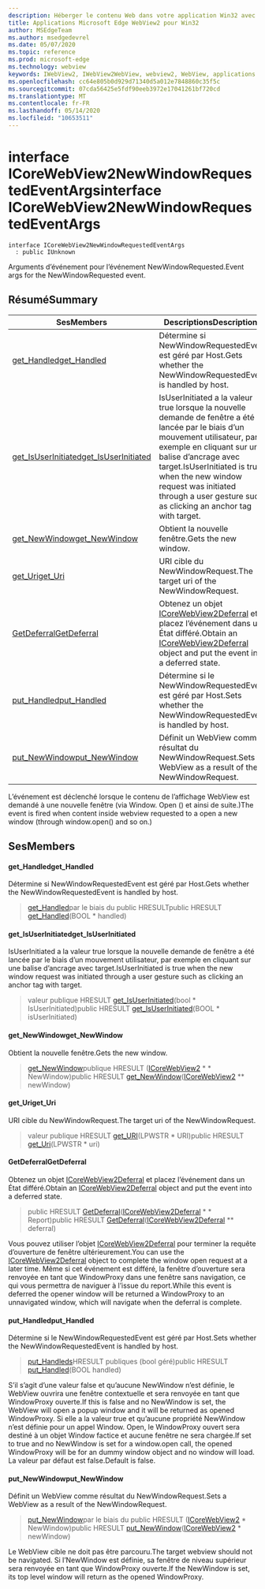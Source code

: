 ```yaml
---
description: Héberger le contenu Web dans votre application Win32 avec le contrôle Microsoft Edge WebView2
title: Applications Microsoft Edge WebView2 pour Win32
author: MSEdgeTeam
ms.author: msedgedevrel
ms.date: 05/07/2020
ms.topic: reference
ms.prod: microsoft-edge
ms.technology: webview
keywords: IWebView2, IWebView2WebView, webview2, WebView, applications Win32, Win32, Edge, ICoreWebView2, ICoreWebView2Controller, contrôle de navigateur, html Edge
ms.openlocfilehash: cc64e805b0d929d71340d5a012e7848860c35f5c
ms.sourcegitcommit: 07cda56425e5fdf90eeb3972e17041261bf720cd
ms.translationtype: MT
ms.contentlocale: fr-FR
ms.lasthandoff: 05/14/2020
ms.locfileid: "10653511"
---
```

# <span data-ttu-id="c9ad8-104">interface ICoreWebView2NewWindowRequestedEventArgs</span><span class="sxs-lookup"><span data-stu-id="c9ad8-104">interface ICoreWebView2NewWindowRequestedEventArgs</span></span> 

```
interface ICoreWebView2NewWindowRequestedEventArgs
  : public IUnknown
```

<span data-ttu-id="c9ad8-105">Arguments d’événement pour l’événement NewWindowRequested.</span><span class="sxs-lookup"><span data-stu-id="c9ad8-105">Event args for the NewWindowRequested event.</span></span>

## <span data-ttu-id="c9ad8-106">Résumé</span><span class="sxs-lookup"><span data-stu-id="c9ad8-106">Summary</span></span>

 <span data-ttu-id="c9ad8-107">Ses</span><span class="sxs-lookup"><span data-stu-id="c9ad8-107">Members</span></span>                        | <span data-ttu-id="c9ad8-108">Descriptions</span><span class="sxs-lookup"><span data-stu-id="c9ad8-108">Descriptions</span></span>
--------------------------------|---------------------------------------------
[<span data-ttu-id="c9ad8-109">get_Handled</span><span class="sxs-lookup"><span data-stu-id="c9ad8-109">get_Handled</span></span>](#get_handled) | <span data-ttu-id="c9ad8-110">Détermine si NewWindowRequestedEvent est géré par Host.</span><span class="sxs-lookup"><span data-stu-id="c9ad8-110">Gets whether the NewWindowRequestedEvent is handled by host.</span></span>
[<span data-ttu-id="c9ad8-111">get_IsUserInitiated</span><span class="sxs-lookup"><span data-stu-id="c9ad8-111">get_IsUserInitiated</span></span>](#get_isuserinitiated) | <span data-ttu-id="c9ad8-112">IsUserInitiated a la valeur true lorsque la nouvelle demande de fenêtre a été lancée par le biais d’un mouvement utilisateur, par exemple en cliquant sur une balise d’ancrage avec target.</span><span class="sxs-lookup"><span data-stu-id="c9ad8-112">IsUserInitiated is true when the new window request was initiated through a user gesture such as clicking an anchor tag with target.</span></span>
[<span data-ttu-id="c9ad8-113">get_NewWindow</span><span class="sxs-lookup"><span data-stu-id="c9ad8-113">get_NewWindow</span></span>](#get_newwindow) | <span data-ttu-id="c9ad8-114">Obtient la nouvelle fenêtre.</span><span class="sxs-lookup"><span data-stu-id="c9ad8-114">Gets the new window.</span></span>
[<span data-ttu-id="c9ad8-115">get_Uri</span><span class="sxs-lookup"><span data-stu-id="c9ad8-115">get_Uri</span></span>](#get_uri) | <span data-ttu-id="c9ad8-116">URI cible du NewWindowRequest.</span><span class="sxs-lookup"><span data-stu-id="c9ad8-116">The target uri of the NewWindowRequest.</span></span>
[<span data-ttu-id="c9ad8-117">GetDeferral</span><span class="sxs-lookup"><span data-stu-id="c9ad8-117">GetDeferral</span></span>](#getdeferral) | <span data-ttu-id="c9ad8-118">Obtenez un objet [ICoreWebView2Deferral](icorewebview2deferral.md) et placez l’événement dans un État différé.</span><span class="sxs-lookup"><span data-stu-id="c9ad8-118">Obtain an [ICoreWebView2Deferral](icorewebview2deferral.md) object and put the event into a deferred state.</span></span>
[<span data-ttu-id="c9ad8-119">put_Handled</span><span class="sxs-lookup"><span data-stu-id="c9ad8-119">put_Handled</span></span>](#put_handled) | <span data-ttu-id="c9ad8-120">Détermine si le NewWindowRequestedEvent est géré par Host.</span><span class="sxs-lookup"><span data-stu-id="c9ad8-120">Sets whether the NewWindowRequestedEvent is handled by host.</span></span>
[<span data-ttu-id="c9ad8-121">put_NewWindow</span><span class="sxs-lookup"><span data-stu-id="c9ad8-121">put_NewWindow</span></span>](#put_newwindow) | <span data-ttu-id="c9ad8-122">Définit un WebView comme résultat du NewWindowRequest.</span><span class="sxs-lookup"><span data-stu-id="c9ad8-122">Sets a WebView as a result of the NewWindowRequest.</span></span>

<span data-ttu-id="c9ad8-123">L’événement est déclenché lorsque le contenu de l’affichage WebView est demandé à une nouvelle fenêtre (via Window. Open () et ainsi de suite.)</span><span class="sxs-lookup"><span data-stu-id="c9ad8-123">The event is fired when content inside webview requested to a open a new window (through window.open() and so on.)</span></span>

## <span data-ttu-id="c9ad8-124">Ses</span><span class="sxs-lookup"><span data-stu-id="c9ad8-124">Members</span></span>

#### <span data-ttu-id="c9ad8-125">get_Handled</span><span class="sxs-lookup"><span data-stu-id="c9ad8-125">get_Handled</span></span> 

<span data-ttu-id="c9ad8-126">Détermine si NewWindowRequestedEvent est géré par Host.</span><span class="sxs-lookup"><span data-stu-id="c9ad8-126">Gets whether the NewWindowRequestedEvent is handled by host.</span></span>

> <span data-ttu-id="c9ad8-127">[get_Handled](#get_handled)par le biais du public HRESULT</span><span class="sxs-lookup"><span data-stu-id="c9ad8-127">public HRESULT [get_Handled](#get_handled)(BOOL \* handled)</span></span>

#### <span data-ttu-id="c9ad8-128">get_IsUserInitiated</span><span class="sxs-lookup"><span data-stu-id="c9ad8-128">get_IsUserInitiated</span></span> 

<span data-ttu-id="c9ad8-129">IsUserInitiated a la valeur true lorsque la nouvelle demande de fenêtre a été lancée par le biais d’un mouvement utilisateur, par exemple en cliquant sur une balise d’ancrage avec target.</span><span class="sxs-lookup"><span data-stu-id="c9ad8-129">IsUserInitiated is true when the new window request was initiated through a user gesture such as clicking an anchor tag with target.</span></span>

> <span data-ttu-id="c9ad8-130">valeur publique HRESULT [get_IsUserInitiated](#get_isuserinitiated)(bool \* IsUserInitiated)</span><span class="sxs-lookup"><span data-stu-id="c9ad8-130">public HRESULT [get_IsUserInitiated](#get_isuserinitiated)(BOOL \* isUserInitiated)</span></span>

#### <span data-ttu-id="c9ad8-131">get_NewWindow</span><span class="sxs-lookup"><span data-stu-id="c9ad8-131">get_NewWindow</span></span> 

<span data-ttu-id="c9ad8-132">Obtient la nouvelle fenêtre.</span><span class="sxs-lookup"><span data-stu-id="c9ad8-132">Gets the new window.</span></span>

> <span data-ttu-id="c9ad8-133">[get_NewWindow](#get_newwindow)publique HRESULT ([ICoreWebView2](icorewebview2.md) \* \* NewWindow)</span><span class="sxs-lookup"><span data-stu-id="c9ad8-133">public HRESULT [get_NewWindow](#get_newwindow)([ICoreWebView2](icorewebview2.md) \*\* newWindow)</span></span>

#### <span data-ttu-id="c9ad8-134">get_Uri</span><span class="sxs-lookup"><span data-stu-id="c9ad8-134">get_Uri</span></span> 

<span data-ttu-id="c9ad8-135">URI cible du NewWindowRequest.</span><span class="sxs-lookup"><span data-stu-id="c9ad8-135">The target uri of the NewWindowRequest.</span></span>

> <span data-ttu-id="c9ad8-136">valeur publique HRESULT [get_URI](#get_uri)(LPWSTR \* URI)</span><span class="sxs-lookup"><span data-stu-id="c9ad8-136">public HRESULT [get_Uri](#get_uri)(LPWSTR \* uri)</span></span>

#### <span data-ttu-id="c9ad8-137">GetDeferral</span><span class="sxs-lookup"><span data-stu-id="c9ad8-137">GetDeferral</span></span> 

<span data-ttu-id="c9ad8-138">Obtenez un objet [ICoreWebView2Deferral](icorewebview2deferral.md) et placez l’événement dans un État différé.</span><span class="sxs-lookup"><span data-stu-id="c9ad8-138">Obtain an [ICoreWebView2Deferral](icorewebview2deferral.md) object and put the event into a deferred state.</span></span>

> <span data-ttu-id="c9ad8-139">public HRESULT [GetDeferral](#getdeferral)([ICoreWebView2Deferral](icorewebview2deferral.md) \* \* Report)</span><span class="sxs-lookup"><span data-stu-id="c9ad8-139">public HRESULT [GetDeferral](#getdeferral)([ICoreWebView2Deferral](icorewebview2deferral.md) \*\* deferral)</span></span>

<span data-ttu-id="c9ad8-140">Vous pouvez utiliser l’objet [ICoreWebView2Deferral](icorewebview2deferral.md) pour terminer la requête d’ouverture de fenêtre ultérieurement.</span><span class="sxs-lookup"><span data-stu-id="c9ad8-140">You can use the [ICoreWebView2Deferral](icorewebview2deferral.md) object to complete the window open request at a later time.</span></span> <span data-ttu-id="c9ad8-141">Même si cet événement est différé, la fenêtre d’ouverture sera renvoyée en tant que WindowProxy dans une fenêtre sans navigation, ce qui vous permettra de naviguer à l’issue du report.</span><span class="sxs-lookup"><span data-stu-id="c9ad8-141">While this event is deferred the opener window will be returned a WindowProxy to an unnavigated window, which will navigate when the deferral is complete.</span></span>

#### <span data-ttu-id="c9ad8-142">put_Handled</span><span class="sxs-lookup"><span data-stu-id="c9ad8-142">put_Handled</span></span> 

<span data-ttu-id="c9ad8-143">Détermine si le NewWindowRequestedEvent est géré par Host.</span><span class="sxs-lookup"><span data-stu-id="c9ad8-143">Sets whether the NewWindowRequestedEvent is handled by host.</span></span>

> <span data-ttu-id="c9ad8-144">[put_Handleds](#put_handled)HRESULT publiques (bool géré)</span><span class="sxs-lookup"><span data-stu-id="c9ad8-144">public HRESULT [put_Handled](#put_handled)(BOOL handled)</span></span>

<span data-ttu-id="c9ad8-145">S’il s’agit d’une valeur false et qu’aucune NewWindow n’est définie, le WebView ouvrira une fenêtre contextuelle et sera renvoyée en tant que WindowProxy ouverte.</span><span class="sxs-lookup"><span data-stu-id="c9ad8-145">If this is false and no NewWindow is set, the WebView will open a popup window and it will be returned as opened WindowProxy.</span></span> <span data-ttu-id="c9ad8-146">Si elle a la valeur true et qu’aucune propriété NewWindow n’est définie pour un appel Window. Open, le WindowProxy ouvert sera destiné à un objet Window factice et aucune fenêtre ne sera chargée.</span><span class="sxs-lookup"><span data-stu-id="c9ad8-146">If set to true and no NewWindow is set for a window.open call, the opened WindowProxy will be for an dummy window object and no window will load.</span></span> <span data-ttu-id="c9ad8-147">La valeur par défaut est false.</span><span class="sxs-lookup"><span data-stu-id="c9ad8-147">Default is false.</span></span>

#### <span data-ttu-id="c9ad8-148">put_NewWindow</span><span class="sxs-lookup"><span data-stu-id="c9ad8-148">put_NewWindow</span></span> 

<span data-ttu-id="c9ad8-149">Définit un WebView comme résultat du NewWindowRequest.</span><span class="sxs-lookup"><span data-stu-id="c9ad8-149">Sets a WebView as a result of the NewWindowRequest.</span></span>

> <span data-ttu-id="c9ad8-150">[put_NewWindow](#put_newwindow)par le biais du public HRESULT ([ICoreWebView2](icorewebview2.md) \* NewWindow)</span><span class="sxs-lookup"><span data-stu-id="c9ad8-150">public HRESULT [put_NewWindow](#put_newwindow)([ICoreWebView2](icorewebview2.md) \* newWindow)</span></span>

<span data-ttu-id="c9ad8-151">Le WebView cible ne doit pas être parcouru.</span><span class="sxs-lookup"><span data-stu-id="c9ad8-151">The target webview should not be navigated.</span></span> <span data-ttu-id="c9ad8-152">Si l’NewWindow est définie, sa fenêtre de niveau supérieur sera renvoyée en tant que WindowProxy ouverte.</span><span class="sxs-lookup"><span data-stu-id="c9ad8-152">If the NewWindow is set, its top level window will return as the opened WindowProxy.</span></span>


